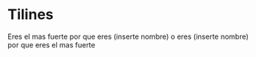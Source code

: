 # Tilines
Eres el mas fuerte por que eres (inserte nombre) o eres (inserte nombre) por que eres el mas fuerte
